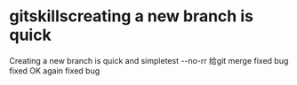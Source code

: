 # gitskillscreating a new branch is quick
Creating a new branch is quick and simpletest --no-rr 给git merge
fixed bug
fixed OK
again fixed bug

